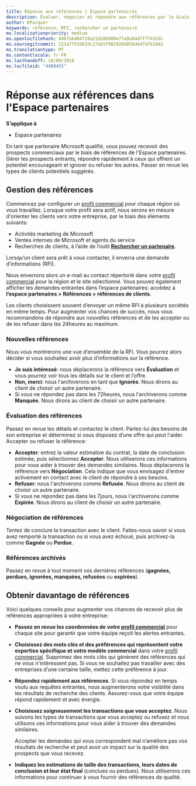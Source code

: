 ```yaml
---
title: Réponse aux références | Espace partenaires
description: Évaluer, négocier et répondre aux références par le biais de l'Espace partenaires.
author: KPacquer
keywords: référence, RFI, rechercher un partenaire
ms.localizationpriority: medium
ms.openlocfilehash: 4467a6404718a21d206980e77a9a84d7f77432dc
ms.sourcegitcommit: 123a7f53d633c27eb5f982926d856de47afb1042
ms.translationtype: MT
ms.contentlocale: fr-FR
ms.lasthandoff: 10/09/2018
ms.locfileid: "4489455"
---
```

# <a name="responding-to-referrals-in-partner-center"></a>Réponse aux références dans l'Espace partenaires

**S’applique à**

-  Espace partenaires

En tant que partenaire Microsoft qualifié, vous pouvez recevoir des prospects commerciaux par le biais de références de l'Espace partenaires. Gérer les prospects entrants, répondre rapidement à ceux qui offrent un potentiel encourageant et ignorer ou refuser les autres. Passer en revue les types de clients potentiels suggérés. 

## <a name="referral-management"></a>Gestion des références

Commencez par configurer un [profil commercial](create-a-marketing-profile.md) pour chaque région où vous travaillez. Lorsque votre profil sera actif, nous serons en mesure d'orienter les clients vers votre entreprise, par le biais des éléments suivants:

*  Activités marketing de Microsoft
*  Ventes internes de Microsoft et agents du service
*  Recherches de clients, à l’aide de l’outil **[Rechercher un partenaire](https://partnercenter.microsoft.com/pcv/search)**.

Lorsqu’un client sera prêt à vous contacter, il enverra une demande d’informations (RFI). 

Nous enverrons alors un e-mail au contact répertorié dans votre [profil commercial](create-a-marketing-profile.md) pour la région et le site sélectionné. Vous pouvez également afficher les demandes entrantes dans l’espace partenaires: accédez à **l’espace partenaires > Références > références de clients**.

Les clients choisissent souvent d’envoyer un même RFI à plusieurs sociétés en même temps. Pour augmenter vos chances de succès, nous vous recommandons de répondre aux nouvelles références et de les accepter ou de les refuser dans les 24heures au maximum.

### <a name="new-referrals"></a>Nouvelles références

Nous vous montrerons une vue d’ensemble de la RFI. Vous pourrez alors décider si vous souhaitez avoir plus d’informations sur la référence. 

*  **Je suis intéressé**: nous déplacerons la référence vers **Évaluation** et vous pourrez voir tous les détails sur le client et l’offre. 
*  **Non, merci**: nous l'archiverons en tant que **Ignorée**. Nous dirons au client de choisir un autre partenaire.
*  Si vous ne répondez pas dans les 72heures, nous l'archiverons comme **Manquée**. Nous dirons au client de choisir un autre partenaire.

### <a name="evaluating-referrals"></a>Évaluation des références

Passez en revue les détails et contactez le client. Parlez-lui des besoins de son entreprise et déterminez si vous disposez d’une offre qui peut l'aider. Accepter ou refuser la référence: 

*  **Accepter**: entrez la valeur estimative du contrat, la date de conclusion estimée, puis sélectionnez **Accepter**. Nous utiliserons ces informations pour vous aider à trouver des demandes similaires. Nous déplacerons la référence vers **Négociation**. Cela indique que vous envisagez d'entrer activement en contact avec le client de répondre à ses besoins.
*  **Refuser**: nous l'archiverons comme **Refusée**. Nous dirons au client de choisir un autre partenaire.
*  Si vous ne répondez pas dans les 7jours, nous l'archiverons comme **Expirée**. Nous dirons au client de choisir un autre partenaire.

### <a name="negotiating-referrals"></a>Négociation de références

Tentez de conclure la transaction avec le client. Faites-nous savoir si vous avez remporté la transaction ou si vous avez échoué, puis archivez-la comme **Gagnée** ou **Perdue**. 

### <a name="archived-referrals"></a>Références archivés

Passez en revue à tout moment vos dernières références (**gagnées, perdues, ignorées, manquées, refusées** ou **expirées**). 

## <a name="getting-more-referrals"></a>Obtenir davantage de références

Voici quelques conseils pour augmenter vos chances de recevoir plus de références appropriées à votre entreprise:

*  **Passez en revue les coordonnées de votre [profil commercial](create-a-marketing-profile.md)** pour chaque site pour garantir que votre équipe reçoit les alertes entrantes.

*  **Choisissez des mots clés et des préférences qui représentent votre expertise spécifique et votre modèle commercial** dans votre [profil commercial](create-a-marketing-profile.md). Supprimez des mots clés qui génèrent des références qui ne vous n'intéressent pas. Si vous ne souhaitez pas travailler avec des entreprises d’une certaine taille, mettez cette préférence à jour.

*  **Répondez rapidement aux références**. Si vous répondez en temps voulu aux requêtes entrantes, nous augmenterons votre visibilité dans les résultats de recherche des clients. Assurez-vous que votre équipe répond rapidement et avec énergie.

*  **Choisissez soigneusement les transactions que vous acceptez**. Nous suivons les types de transactions que vous acceptez ou refusez et nous utilisons ces informations pour vous aider à trouver des demandes similaires. 

   Accepter les demandes qui vous correspondent mal n’améliore pas vos résultats de recherche et peut avoir un impact sur la qualité des prospects que vous recevez.

*  **Indiquez les estimations de taille des transactions, leurs dates de conclusion et leur état final** (conclues ou perdues). Nous utiliserons ces informations pour continuer à vous fournir des références de qualité.
